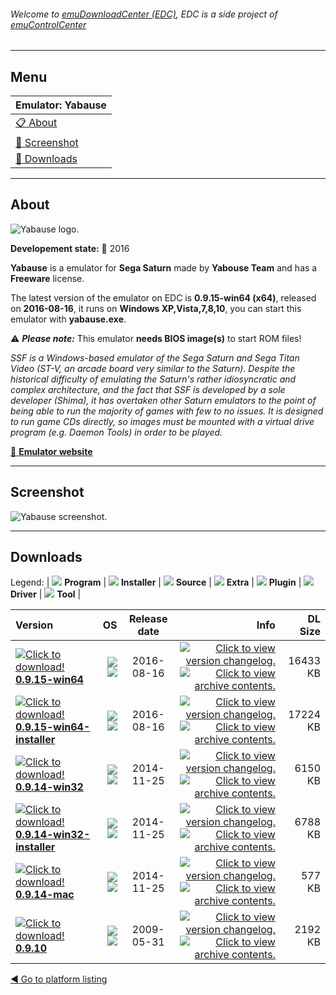 ###### Welcome to [emuDownloadCenter (EDC)](https://github.com/PhoenixInteractiveNL/emuDownloadCenter/wiki/), EDC is a side project of [emuControlCenter](https://github.com/PhoenixInteractiveNL/emuControlCenter/wiki/)
***
## Menu
| **Emulator: Yabause** |
|:---------|
| [:clipboard: About](#about) |
| [:sunrise: Screenshot](#screenshot) |
| [:floppy_disk: Downloads](#downloads) |
***
## About
![](https://github.com/PhoenixInteractiveNL/emuDownloadCenter/wiki/images_emulator/yabause_logo_200.jpg "Yabause logo.")

**Developement state:** :large_blue_circle: 2016

**Yabause** is a emulator for **Sega Saturn** made by **Yabouse Team** and has a **Freeware** license.

The latest version of the emulator on EDC is **0.9.15-win64 (x64)**, released on **2016-08-16**, it runs on **Windows XP,Vista,7,8,10**, you can start this emulator with **yabause.exe**.

:warning: _**Please note:**_ This emulator **needs BIOS image(s)** to start ROM files!

_SSF is a Windows-based emulator of the Sega Saturn and Sega Titan Video (ST-V, an arcade board very similar to the Saturn). Despite the historical difficulty of emulating the Saturn's rather idiosyncratic and complex architecture, and the fact that SSF is developed by a sole developer (Shima), it has overtaken other Saturn emulators to the point of being able to run the majority of games with few to no issues. It is designed to run game CDs directly, so images must be mounted with a virtual drive program (e.g. Daemon Tools) in order to be played._

[:link: **Emulator website**](http://yabause.org)
***
## Screenshot
![](https://raw.githubusercontent.com/PhoenixInteractiveNL/emuDownloadCenter/master/hooks/yabause/emulator_screen_01.jpg "Yabause screenshot.")
***
## Downloads
Legend: | 
![](https://raw.githubusercontent.com/wiki/PhoenixInteractiveNL/emuDownloadCenter/images_misc/icon_program_24.png) **Program** | 
![](https://raw.githubusercontent.com/wiki/PhoenixInteractiveNL/emuDownloadCenter/images_misc/icon_installer_24.png) **Installer** | 
![](https://raw.githubusercontent.com/wiki/PhoenixInteractiveNL/emuDownloadCenter/images_misc/icon_source_code_24.png) **Source** | 
![](https://raw.githubusercontent.com/wiki/PhoenixInteractiveNL/emuDownloadCenter/images_misc/icon_extra_24.png) **Extra** | 
![](https://raw.githubusercontent.com/wiki/PhoenixInteractiveNL/emuDownloadCenter/images_misc/icon_plugin_24.png) **Plugin** | 
![](https://raw.githubusercontent.com/wiki/PhoenixInteractiveNL/emuDownloadCenter/images_misc/icon_driver_24.png) **Driver** | 
![](https://raw.githubusercontent.com/wiki/PhoenixInteractiveNL/emuDownloadCenter/images_misc/icon_tool_24.png) **Tool** | 
 
| Version | OS | Release date | Info | DL Size |
|:--------|---:|:------------:|-----:|--------:|
| [![](https://raw.githubusercontent.com/wiki/PhoenixInteractiveNL/emuDownloadCenter/images_misc/icon_program_24.png "Click to download!")  **0.9.15-win64**](https://github.com/PhoenixInteractiveNL/edc-repo0005/raw/master/yabause/0.9.15-win64.7z) | ![](https://raw.githubusercontent.com/wiki/PhoenixInteractiveNL/emuDownloadCenter/images_misc/logo_windows_24.png) ![](https://raw.githubusercontent.com/wiki/PhoenixInteractiveNL/emuDownloadCenter/images_misc/icon_64-bit_24.png) | 2016-08-16 | [![](https://raw.githubusercontent.com/wiki/PhoenixInteractiveNL/emuDownloadCenter/images_misc/logo_changelog_24.png "Click to view version changelog.")](https://github.com/PhoenixInteractiveNL/edc-repo0005/blob/master/yabause/0.9.15-win64_changelog.txt) [![](https://raw.githubusercontent.com/wiki/PhoenixInteractiveNL/emuDownloadCenter/images_misc/logo_contents_24.png "Click to view archive contents.")](https://github.com/PhoenixInteractiveNL/edc-repo0005/blob/master/yabause/0.9.15-win64_contents.txt) | 16433 KB |
| [![](https://raw.githubusercontent.com/wiki/PhoenixInteractiveNL/emuDownloadCenter/images_misc/icon_program_24.png "Click to download!")  **0.9.15-win64-installer**](https://github.com/PhoenixInteractiveNL/edc-repo0005/raw/master/yabause/0.9.15-win64-installer.7z) | ![](https://raw.githubusercontent.com/wiki/PhoenixInteractiveNL/emuDownloadCenter/images_misc/logo_windows_24.png) ![](https://raw.githubusercontent.com/wiki/PhoenixInteractiveNL/emuDownloadCenter/images_misc/icon_64-bit_24.png) | 2016-08-16 | [![](https://raw.githubusercontent.com/wiki/PhoenixInteractiveNL/emuDownloadCenter/images_misc/logo_changelog_24.png "Click to view version changelog.")](https://github.com/PhoenixInteractiveNL/edc-repo0005/blob/master/yabause/0.9.15-win64-installer_changelog.txt) [![](https://raw.githubusercontent.com/wiki/PhoenixInteractiveNL/emuDownloadCenter/images_misc/logo_contents_24.png "Click to view archive contents.")](https://github.com/PhoenixInteractiveNL/edc-repo0005/blob/master/yabause/0.9.15-win64-installer_contents.txt) | 17224 KB |
| [![](https://raw.githubusercontent.com/wiki/PhoenixInteractiveNL/emuDownloadCenter/images_misc/icon_program_24.png "Click to download!")  **0.9.14-win32**](https://github.com/PhoenixInteractiveNL/edc-repo0005/raw/master/yabause/0.9.14-win32.7z) | ![](https://raw.githubusercontent.com/wiki/PhoenixInteractiveNL/emuDownloadCenter/images_misc/logo_windows_24.png) ![](https://raw.githubusercontent.com/wiki/PhoenixInteractiveNL/emuDownloadCenter/images_misc/icon_32-bit_24.png) | 2014-11-25 | [![](https://raw.githubusercontent.com/wiki/PhoenixInteractiveNL/emuDownloadCenter/images_misc/logo_changelog_24.png "Click to view version changelog.")](https://github.com/PhoenixInteractiveNL/edc-repo0005/blob/master/yabause/0.9.14-win32_changelog.txt) [![](https://raw.githubusercontent.com/wiki/PhoenixInteractiveNL/emuDownloadCenter/images_misc/logo_contents_24.png "Click to view archive contents.")](https://github.com/PhoenixInteractiveNL/edc-repo0005/blob/master/yabause/0.9.14-win32_contents.txt) | 6150 KB |
| [![](https://raw.githubusercontent.com/wiki/PhoenixInteractiveNL/emuDownloadCenter/images_misc/icon_installer_24.png "Click to download!")  **0.9.14-win32-installer**](https://github.com/PhoenixInteractiveNL/edc-repo0005/raw/master/yabause/0.9.14-win32-installer.7z) | ![](https://raw.githubusercontent.com/wiki/PhoenixInteractiveNL/emuDownloadCenter/images_misc/logo_windows_24.png) ![](https://raw.githubusercontent.com/wiki/PhoenixInteractiveNL/emuDownloadCenter/images_misc/icon_32-bit_24.png) | 2014-11-25 | [![](https://raw.githubusercontent.com/wiki/PhoenixInteractiveNL/emuDownloadCenter/images_misc/logo_changelog_24.png "Click to view version changelog.")](https://github.com/PhoenixInteractiveNL/edc-repo0005/blob/master/yabause/0.9.14-win32-installer_changelog.txt) [![](https://raw.githubusercontent.com/wiki/PhoenixInteractiveNL/emuDownloadCenter/images_misc/logo_contents_24.png "Click to view archive contents.")](https://github.com/PhoenixInteractiveNL/edc-repo0005/blob/master/yabause/0.9.14-win32-installer_contents.txt) | 6788 KB |
| [![](https://raw.githubusercontent.com/wiki/PhoenixInteractiveNL/emuDownloadCenter/images_misc/icon_installer_24.png "Click to download!")  **0.9.14-mac**](https://github.com/PhoenixInteractiveNL/edc-repo0005/raw/master/yabause/0.9.14-mac.7z) | ![](https://raw.githubusercontent.com/wiki/PhoenixInteractiveNL/emuDownloadCenter/images_misc/logo_mac_24.png) ![](https://raw.githubusercontent.com/wiki/PhoenixInteractiveNL/emuDownloadCenter/images_misc/icon_32-bit_24.png) | 2014-11-25 | [![](https://raw.githubusercontent.com/wiki/PhoenixInteractiveNL/emuDownloadCenter/images_misc/logo_changelog_24.png "Click to view version changelog.")](https://github.com/PhoenixInteractiveNL/edc-repo0005/blob/master/yabause/0.9.14-mac_changelog.txt) [![](https://raw.githubusercontent.com/wiki/PhoenixInteractiveNL/emuDownloadCenter/images_misc/logo_contents_24.png "Click to view archive contents.")](https://github.com/PhoenixInteractiveNL/edc-repo0005/blob/master/yabause/0.9.14-mac_contents.txt) | 577 KB |
| [![](https://raw.githubusercontent.com/wiki/PhoenixInteractiveNL/emuDownloadCenter/images_misc/icon_program_24.png "Click to download!")  **0.9.10**](https://github.com/PhoenixInteractiveNL/edc-repo0005/raw/master/yabause/0.9.10.7z) | ![](https://raw.githubusercontent.com/wiki/PhoenixInteractiveNL/emuDownloadCenter/images_misc/logo_windows_24.png) ![](https://raw.githubusercontent.com/wiki/PhoenixInteractiveNL/emuDownloadCenter/images_misc/icon_32-bit_24.png) | 2009-05-31 | [![](https://raw.githubusercontent.com/wiki/PhoenixInteractiveNL/emuDownloadCenter/images_misc/logo_changelog_24.png "Click to view version changelog.")](https://github.com/PhoenixInteractiveNL/edc-repo0005/blob/master/yabause/0.9.10_changelog.txt) [![](https://raw.githubusercontent.com/wiki/PhoenixInteractiveNL/emuDownloadCenter/images_misc/logo_contents_24.png "Click to view archive contents.")](https://github.com/PhoenixInteractiveNL/edc-repo0005/blob/master/yabause/0.9.10_contents.txt) | 2192 KB |

[:arrow_backward: Go to platform listing](https://github.com/PhoenixInteractiveNL/emuDownloadCenter/wiki/EDC-Platform-List)
